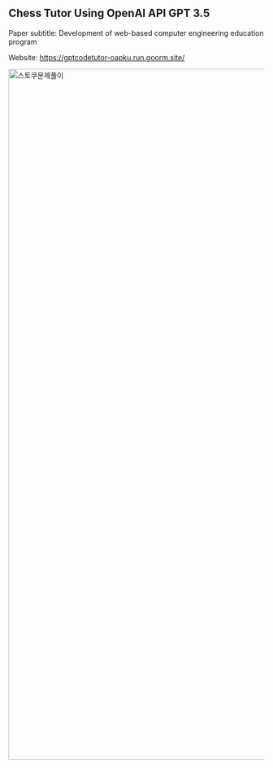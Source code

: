 ## Chess Tutor Using OpenAI API GPT 3.5

Paper subtitle: Development of web-based computer engineering education program

Website: https://gptcodetutor-oapku.run.goorm.site/

<img width="1357" alt="스토쿠문제풀이" src="https://github.com/youngbin03/Chess-Tutor/assets/87307678/b5697a85-3452-4979-b362-fff052ea2db7">
